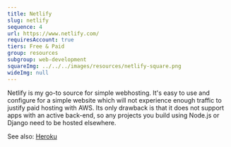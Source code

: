 ```yaml
---
title: Netlify
slug: netlify
sequence: 4
url: https://www.netlify.com/
requiresAccount: true
tiers: Free & Paid
group: resources
subgroup: web-development
squareImg: ../../../images/resources/netlify-square.png
wideImg: null
---
```


Netlify is my go-to source for simple webhosting.  It's easy to use and configure for a simple website which will not experience enough traffic to justify paid hosting with AWS.  Its only drawback is that it does not support apps with an active back-end, so any projects you build using Node.js or Django need to be hosted elsewhere.

See also: <a href="#heroku">Heroku</a>